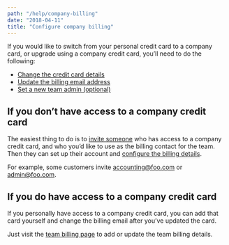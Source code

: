 ```yaml
---
path: "/help/company-billing"
date: "2018-04-11"
title: "Configure company billing"
---
```


If you would like to switch from your personal credit card to a company card, or upgrade using a company credit card, you’ll need to do the following:

* [Change the credit card details](/help/billing)
* [Update the billing email address](/help/billing)
* [Set a new team admin (optional)](/help/billing)

## If you don’t have access to a company credit card

The easiest thing to do is to [invite someone](/help/invite) who has access to a company credit card, and who you’d like to use as the billing contact for the team. Then they can set up their account and [configure the billing details](/help/billing).

For example, some customers invite accounting@foo.com or admin@foo.com.

## If you do have access to a company credit card

If you personally have access to a company credit card, you can add that card yourself and change the billing email after you’ve updated the card.

Just visit the [team billing page](/team/billing) to add or update the team billing details.
